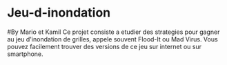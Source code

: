 # Jeu-d-inondation
#By Mario et Kamil
Ce projet consiste a etudier des strategies pour gagner au jeu d'inondation de grilles, appele souvent
Flood-It ou Mad Virus. Vous pouvez facilement trouver des versions de ce jeu sur internet ou sur
smartphone.
